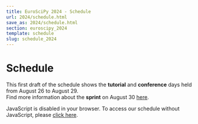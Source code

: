 ```yaml
---
title: EuroSciPy 2024 - Schedule
url: 2024/schedule.html
save_as: 2024/schedule.html
section: euroscipy_2024
template: schedule
slug: schedule_2024
---
```


# Schedule
This first draft of the schedule shows the **tutorial** and **conference** days 
held from August 26 to August 29.
<br>
Find more information about the **sprint** on August 30
[here](sprint.html).

<div style="margin-right: 1%; padding-right: 1%">
    <pretalx-schedule
        event-url="https://pretalx.com/euroscipy-2024/" locale="en" format="grid"
        style="--pretalx-clr-primary: #3aa57c">
    </pretalx-schedule>
    <noscript>
    <div class="pretalx-widget">
            <div class="pretalx-widget-info-message">
                JavaScript is disabled in your browser. To access our schedule without JavaScript,
                please <a target="_blank" href="https://pretalx.com/euroscipy-2024/schedule/">click here</a>.
            </div>
        </div>
    </noscript>
</div>
